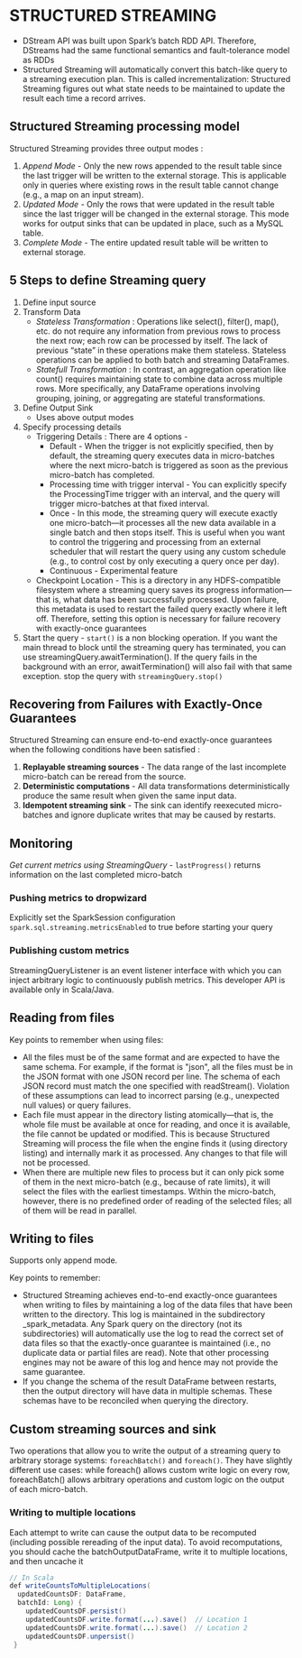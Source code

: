 # STRUCTURED STREAMING

- DStream API was built upon Spark’s batch RDD API. Therefore, DStreams had the same functional semantics and fault-tolerance model as RDDs
- Structured Streaming will automatically convert this batch-like query to a streaming execution plan. This is called incrementalization: Structured Streaming figures out what state needs to be maintained to update the result each time a record arrives.

## Structured Streaming processing model
Structured Streaming provides three output modes :
1. _Append Mode_ - Only the new rows appended to the result table since the last trigger will be written to the external storage. This is applicable only in queries where existing rows in the result table cannot change (e.g., a map on an input stream).
2. _Updated Mode_ - Only the rows that were updated in the result table since the last trigger will be changed in the external storage. This mode works for output sinks that can be updated in place, such as a MySQL table.
3. _Complete Mode_ - The entire updated result table will be written to external storage.

## 5 Steps to define Streaming query

1. Define input source
2. Transform Data
    - *_Stateless Transformation_* : Operations like select(), filter(), map(), etc. do not require any information from previous rows to process the next row; each row can be processed by itself. The lack of previous “state” in these operations make them stateless. Stateless operations can be applied to both batch and streaming DataFrames.
    - *Statefull Transformation*  : In contrast, an aggregation operation like count() requires maintaining state to combine data across multiple rows. More specifically, any DataFrame operations involving grouping, joining, or aggregating are stateful transformations.
3. Define Output Sink
    - Uses above output modes
4. Specify processing details
    - Triggering Details : There are 4 options -
        * Default - When the trigger is not explicitly specified, then by default, the streaming query executes data in micro-batches where the next micro-batch is triggered as soon as the previous micro-batch has completed.
        * Processing time with trigger interval - You can explicitly specify the ProcessingTime trigger with an interval, and the query will trigger micro-batches at that fixed interval.
        * Once - In this mode, the streaming query will execute exactly one micro-batch—it processes all the new data available in a single batch and then stops itself. This is useful when you want to control the triggering and processing from an external scheduler that will restart the query using any custom schedule (e.g., to control cost by only executing a query once per day).
        * Continuous - Experimental feature
    - Checkpoint Location - This is a directory in any HDFS-compatible filesystem where a streaming query saves its progress information—that is, what data has been successfully processed. Upon failure, this metadata is used to restart the failed query exactly where it left off. Therefore, setting this option is necessary for failure recovery with exactly-once guarantees
5. Start the query - `start()` is a non blocking operation. If you want the main thread to block until the streaming query has terminated, you can use streamingQuery.awaitTermination(). If the query fails in the background with an error, awaitTermination() will also fail with that same exception. stop the query with `streamingQuery.stop()`

## Recovering from Failures with Exactly-Once Guarantees
Structured Streaming can ensure end-to-end exactly-once guarantees when the following conditions have been satisfied :
1. **Replayable streaming sources** - The data range of the last incomplete micro-batch can be reread from the source.
2. **Deterministic computations** - All data transformations deterministically produce the same result when given the same input data.
3. **Idempotent streaming sink** - The sink can identify reexecuted micro-batches and ignore duplicate writes that may be caused by restarts.

## Monitoring
*Get current metrics using StreamingQuery* - `lastProgress()` returns information on the last completed micro-batch

### Pushing metrics to dropwizard
Explicitly set the SparkSession configuration `spark.sql.streaming.metricsEnabled` to true before starting your query

### Publishing custom metrics
StreamingQueryListener is an event listener interface with which you can inject arbitrary logic to continuously publish metrics. This developer API is available only in Scala/Java.

## Reading from files
Key points to remember when using files:
* All the files must be of the same format and are expected to have the same schema. For example, if the format is "json", all the files must be in the JSON format with one JSON record per line. The schema of each JSON record must match the one specified with readStream(). Violation of these assumptions can lead to incorrect parsing (e.g., unexpected null values) or query failures.
* Each file must appear in the directory listing atomically—that is, the whole file must be available at once for reading, and once it is available, the file cannot be updated or modified. This is because Structured Streaming will process the file when the engine finds it (using directory listing) and internally mark it as processed. Any changes to that file will not be processed.
* When there are multiple new files to process but it can only pick some of them in the next micro-batch (e.g., because of rate limits), it will select the files with the earliest timestamps. Within the micro-batch, however, there is no predefined order of reading of the selected files; all of them will be read in parallel.

## Writing to files
Supports only append mode.

Key points to remember:
* Structured Streaming achieves end-to-end exactly-once guarantees when writing to files by maintaining a log of the data files that have been written to the directory. This log is maintained in the subdirectory _spark_metadata. Any Spark query on the directory (not its subdirectories) will automatically use the log to read the correct set of data files so that the exactly-once guarantee is maintained (i.e., no duplicate data or partial files are read). Note that other processing engines may not be aware of this log and hence may not provide the same guarantee.
* If you change the schema of the result DataFrame between restarts, then the output directory will have data in multiple schemas. These schemas have to be reconciled when querying the directory.

## Custom streaming sources and sink
Two operations that allow you to write the output of a streaming query to arbitrary storage systems: `foreachBatch()` and `foreach()`. 
They have slightly different use cases: while foreach() allows custom write logic on every row, foreachBatch() allows arbitrary operations and custom logic on the output of each micro-batch.

### Writing to multiple locations
Each attempt to write can cause the output data to be recomputed (including possible rereading of the input data). To avoid recomputations, you should cache the batchOutputDataFrame, write it to multiple locations, and then uncache it

```java
// In Scala
def writeCountsToMultipleLocations(
  updatedCountsDF: DataFrame, 
  batchId: Long) {
    updatedCountsDF.persist()
    updatedCountsDF.write.format(...).save()  // Location 1
    updatedCountsDF.write.format(...).save()  // Location 2
    updatedCountsDF.unpersist()
 }
```